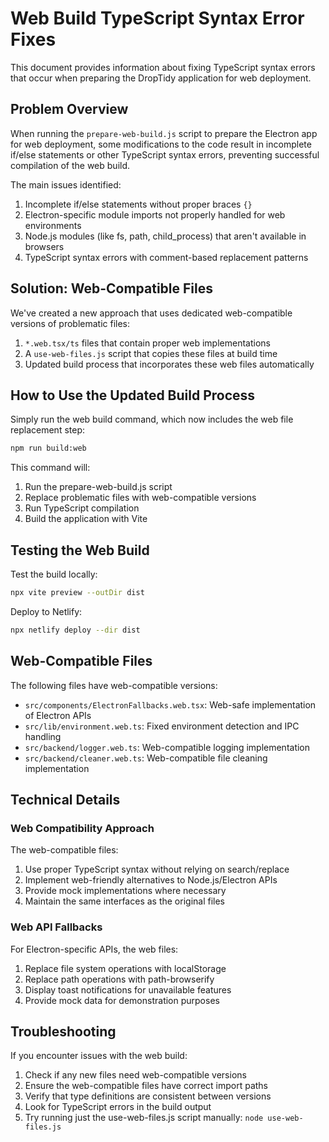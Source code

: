 # Web Build TypeScript Syntax Error Fixes

This document provides information about fixing TypeScript syntax errors that occur when preparing the DropTidy application for web deployment.

## Problem Overview

When running the `prepare-web-build.js` script to prepare the Electron app for web deployment, some modifications to the code result in incomplete if/else statements or other TypeScript syntax errors, preventing successful compilation of the web build.

The main issues identified:

1. Incomplete if/else statements without proper braces `{}`
2. Electron-specific module imports not properly handled for web environments
3. Node.js modules (like fs, path, child_process) that aren't available in browsers
4. TypeScript syntax errors with comment-based replacement patterns

## Solution: Web-Compatible Files

We've created a new approach that uses dedicated web-compatible versions of problematic files:

1. `*.web.tsx/ts` files that contain proper web implementations
2. A `use-web-files.js` script that copies these files at build time
3. Updated build process that incorporates these web files automatically

## How to Use the Updated Build Process

Simply run the web build command, which now includes the web file replacement step:

```bash
npm run build:web
```

This command will:
1. Run the prepare-web-build.js script
2. Replace problematic files with web-compatible versions
3. Run TypeScript compilation
4. Build the application with Vite

## Testing the Web Build

Test the build locally:
```bash
npx vite preview --outDir dist
```

Deploy to Netlify:
```bash
npx netlify deploy --dir dist
```

## Web-Compatible Files

The following files have web-compatible versions:

- `src/components/ElectronFallbacks.web.tsx`: Web-safe implementation of Electron APIs
- `src/lib/environment.web.ts`: Fixed environment detection and IPC handling
- `src/backend/logger.web.ts`: Web-compatible logging implementation
- `src/backend/cleaner.web.ts`: Web-compatible file cleaning implementation

## Technical Details

### Web Compatibility Approach

The web-compatible files:

1. Use proper TypeScript syntax without relying on search/replace
2. Implement web-friendly alternatives to Node.js/Electron APIs
3. Provide mock implementations where necessary
4. Maintain the same interfaces as the original files

### Web API Fallbacks

For Electron-specific APIs, the web files:

1. Replace file system operations with localStorage
2. Replace path operations with path-browserify
3. Display toast notifications for unavailable features
4. Provide mock data for demonstration purposes

## Troubleshooting

If you encounter issues with the web build:

1. Check if any new files need web-compatible versions
2. Ensure the web-compatible files have correct import paths
3. Verify that type definitions are consistent between versions
4. Look for TypeScript errors in the build output
5. Try running just the use-web-files.js script manually: `node use-web-files.js`